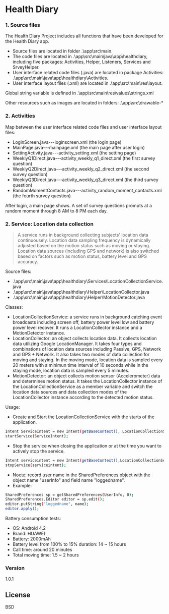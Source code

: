 # Health Diary

### 1. Source files
The Health Diary Project includes all functions that have been developed for the Health Diary app.
  - Source files are located in folder .\app\src\main. 
  - The code files are located in .\app\src\main\java\app\healthdiary, including five packages: Activities, Helper, Listeners, Services and SrveyHelper. 
  - User interface related code files (.java) are located in package Activities: .\app\src\main\java\app\healthdiary\Activities.
  - User interface layout files (.xml) are located in .\app\src\main\res\layout.

Global string variable is defined in .\app\src\main\res\values\strings.xml

Other resources such as images are located in folders: .\app\src\drawable-*

### 2. Activities
Map between the user interface related code files and user interface layout files:
  - LoginScreen.java---loginscreen.xml (the login page)
  - MainPage.java---mainpage.xml (the main page after user login)
  - SettingActivity.java---activity_setting.xml (the setting page)
  - WeeklyQ1Direct.java---activity_weekly_q1_direct.xml (the first survey question)
  - WeeklyQ2Direct.java---activity_weekly_q2_direct.xml (the second survey question)
  - WeeklyQ3Direct.java---activity_weekly_q3_direct.xml (the third survey question)
  - RandomMomentContacts.java---activity_random_moment_contacts.xml (the fourth survey question)

After login, a main page shows. A set of survey questions prompts at a random moment through 8 AM to 8 PM each day.

### 2. Service: Location data collection

> A service runs in background collecting subjects' location data continuousely.
> Location data sampling frequency is dynamically adjusted 
> based on the motion status such as moving or staying.
> Location data sources (including GPS and network) is also switched 
> based on factors such as motion status, battery level and GPS accuracy.

Source files:
  - .\app\src\main\java\app\healthdiary\Services\LocationCollectionService.java
  - .\app\src\main\java\app\healthdiary\Helper\LocationCollector.java
  - .\app\src\main\java\app\healthdiary\Helper\MotionDetector.java

Classes: 
-  LocationCollectionService: a service runs in background catching event broadcasts including screen off, battery power level low and battery power level recover. It runs a LocationCollector instance and a MotionDetector instance.
-  LocationCollector: an object collects location data. It collects location data utilizing Google LocationManager. It takes four types and combinations of location data sources including Passive, GPS, Network and GPS + Network. It also takes two modes of data collection for moving and staying. In the moving mode, location data is sampled every 20 meters with a minimun time interval of 10 seconds while in the staying mode, location data is sampled every 5 minutes. 
-  MotionDetector: an object collects motion sensor (Accelerometer) data and determines motion status. It takes the LocationCollector instance of the LocationCollectionService as a member variable and switch the location data sources and data collection modes of the LocationCollector instance according to the detected motion status.

Usage: 
-  Create and Start the LocationCollectionService with the starts of the application. 
```sh
Intent ServiceIntent = new Intent(getBaseContext(), LocationCollectionService.class);
startService(ServiceIntent);
```
-  Stop the service when closing the application or at the time you want to actively stop the service.
```sh
Intent serviceintent = new Intent(getBaseContext(),LocationCollectionService.class);
stopService(serviceintent);
```
-  Noete: record user name in the SharedPreferences object with the object name "userInfo" and field name "loggedname". 
-  Example:
```sh
SharedPreferences sp = getSharedPreferences(UserInfo, 0);
SharedPreferences.Editor editor = sp.edit();
editor.putString("loggedname", name);
editor.apply();
```

Battery consumption tests:
-  OS: Android 4.2
-  Brand: HUAWEI
-  Battery: 2000mAh
-  Battery level from 100% to 15% duration: 14 ~ 15 hours 
-  Call time: around 20 minutes
-  Total moving time: 1.5 ~ 2 hours

### Version
1.0.1


License
----

BSD
